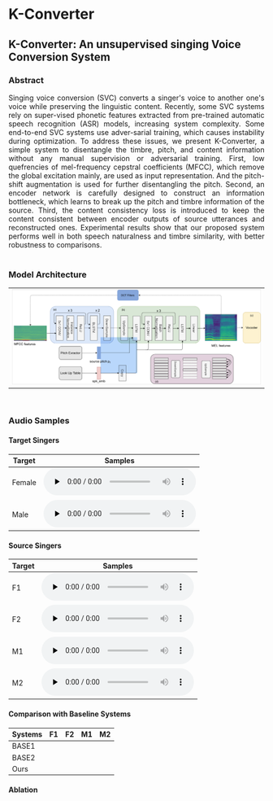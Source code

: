 # K-Converter

## K-Converter: An unsupervised singing Voice Conversion System

### Abstract
<div style="text-align: justify"> Singing voice conversion (SVC) converts a singer's voice to another one's voice while preserving the linguistic content. Recently, some SVC systems rely on super-vised phonetic features extracted from pre-trained automatic speech recognition (ASR) models, increasing system complexity. Some end-to-end SVC systems use adver-sarial training, which causes instability during optimization. To address these issues, we present K-Converter, a simple system to disentangle the timbre, pitch, and content information without any manual supervision or adversarial training. First, low quefrencies of mel-frequency cepstral coefficients (MFCC), which remove the global excitation mainly, are used as input representation. And the pitch-shift augmentation is used for further disentangling the pitch. Second, an encoder network is carefully designed to construct an information bottleneck, which learns to break up the pitch and timbre information of the source. Third, the content consistency loss is introduced to keep the content consistent between encoder outputs of source utterances and reconstructed ones. Experimental results show that our proposed system performs well in both speech naturalness and timbre similarity, with better robustness to comparisons. </div>

<br>

### Model Architecture
<table border="0">
  <tbody>
    <tr>
      <td><img src="figs/kconverter.png" alt="Overall Architecture"></td>
    </tr>
  </tbody>
</table>

<br>


### Audio Samples

#### Target Singers
| Target   | Samples  |
|  ----  | ----  |
| Female| <audio id="audio" controls="" preload="none"><source id="wav" src="https://github.com/vcdemo-1/KConverter/blob/gh-pages/target_waves/f_biaobei_002_01.wav"></audio> |
| Male  | <audio id="audio" controls="" preload="none"><source id="wav" src="https://github.com/vcdemo-1/KConverter/blob/gh-pages/target_waves/m_biaobei_093_0001.wav"></audio> |

#### Source Singers
| Target   | Samples  |
|  ----  | ----  |
| F1| <audio id="audio" controls="" preload="none"><source id="wav" src="https://github.com/vcdemo-1/KConverter/blob/gh-pages/target_waves/f_biaobei_002_01.wav"></audio> |
| F2  | <audio id="audio" controls="" preload="none"><source id="wav" src="https://github.com/vcdemo-1/KConverter/blob/gh-pages/target_waves/m_biaobei_093_0001.wav"></audio> |
| M1  | <audio id="audio" controls="" preload="none"><source id="wav" src="https://github.com/vcdemo-1/KConverter/blob/gh-pages/target_waves/m_biaobei_093_0001.wav"></audio> |
| M2  | <audio id="audio" controls="" preload="none"><source id="wav" src="https://github.com/vcdemo-1/KConverter/blob/gh-pages/target_waves/m_biaobei_093_0001.wav"></audio> |
#### Comparison with Baseline Systems

| Systems|F1|F2|M1|M2|
|----|----|----|----|----|
|BASE1|||||
|BASE2|||||
|Ours|||||
#### Ablation 

